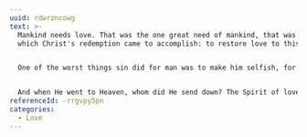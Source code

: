 ```yaml
---
uuid: rdwrzncowg
text: >-
  Mankind needs love. That was the one great need of mankind, that was the thing
  which Christ's redemption came to accomplish: to restore love to this world.


  One of the worst things sin did for man was to make him selfish, for selfishness cannot love. God's Son came to show what love is, and he lived a life of love here upon earth in fellowship with his disciples, in compassion over the poor and miserable, in love even to his enemies—and he died the death of love.


  And when He went to Heaven, whom did He send down? The Spirit of love, to come and banish selfishness and envy and pride, and bring the love of God into the hearts of men.
referenceId: -rrgvpy5pn
categories:
  - Love
---
```

